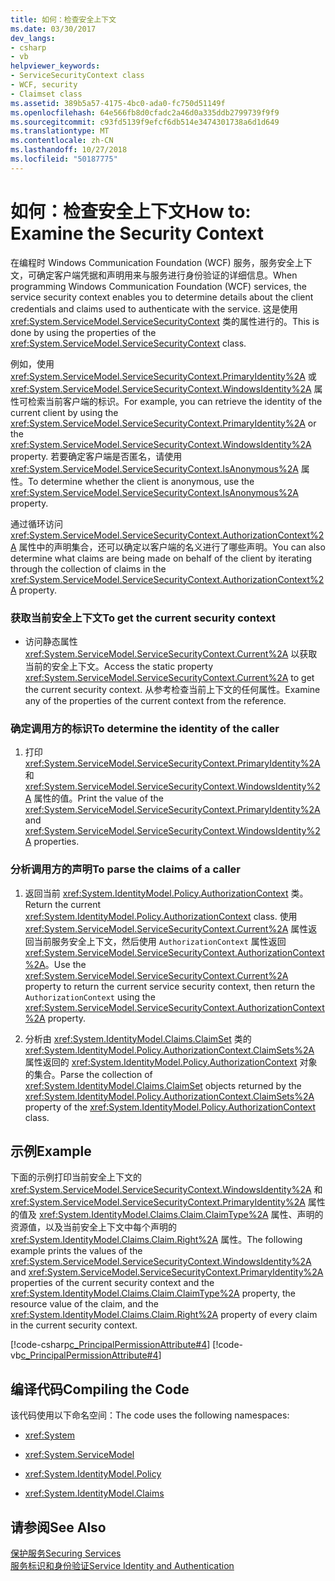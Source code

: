 ```yaml
---
title: 如何：检查安全上下文
ms.date: 03/30/2017
dev_langs:
- csharp
- vb
helpviewer_keywords:
- ServiceSecurityContext class
- WCF, security
- Claimset class
ms.assetid: 389b5a57-4175-4bc0-ada0-fc750d51149f
ms.openlocfilehash: 64e566fb8d0cfadc2a46d0a335ddb2799739f9f9
ms.sourcegitcommit: c93fd5139f9efcf6db514e3474301738a6d1d649
ms.translationtype: MT
ms.contentlocale: zh-CN
ms.lasthandoff: 10/27/2018
ms.locfileid: "50187775"
---
```

# <a name="how-to-examine-the-security-context"></a><span data-ttu-id="67755-102">如何：检查安全上下文</span><span class="sxs-lookup"><span data-stu-id="67755-102">How to: Examine the Security Context</span></span>
<span data-ttu-id="67755-103">在编程时 Windows Communication Foundation (WCF) 服务，服务安全上下文，可确定客户端凭据和声明用来与服务进行身份验证的详细信息。</span><span class="sxs-lookup"><span data-stu-id="67755-103">When programming Windows Communication Foundation (WCF) services, the service security context enables you to determine details about the client credentials and claims used to authenticate with the service.</span></span> <span data-ttu-id="67755-104">这是使用 <xref:System.ServiceModel.ServiceSecurityContext> 类的属性进行的。</span><span class="sxs-lookup"><span data-stu-id="67755-104">This is done by using the properties of the <xref:System.ServiceModel.ServiceSecurityContext> class.</span></span>  
  
 <span data-ttu-id="67755-105">例如，使用 <xref:System.ServiceModel.ServiceSecurityContext.PrimaryIdentity%2A> 或 <xref:System.ServiceModel.ServiceSecurityContext.WindowsIdentity%2A> 属性可检索当前客户端的标识。</span><span class="sxs-lookup"><span data-stu-id="67755-105">For example, you can retrieve the identity of the current client by using the <xref:System.ServiceModel.ServiceSecurityContext.PrimaryIdentity%2A> or the <xref:System.ServiceModel.ServiceSecurityContext.WindowsIdentity%2A> property.</span></span> <span data-ttu-id="67755-106">若要确定客户端是否匿名，请使用 <xref:System.ServiceModel.ServiceSecurityContext.IsAnonymous%2A> 属性。</span><span class="sxs-lookup"><span data-stu-id="67755-106">To determine whether the client is anonymous, use the <xref:System.ServiceModel.ServiceSecurityContext.IsAnonymous%2A> property.</span></span>  
  
 <span data-ttu-id="67755-107">通过循环访问 <xref:System.ServiceModel.ServiceSecurityContext.AuthorizationContext%2A> 属性中的声明集合，还可以确定以客户端的名义进行了哪些声明。</span><span class="sxs-lookup"><span data-stu-id="67755-107">You can also determine what claims are being made on behalf of the client by iterating through the collection of claims in the <xref:System.ServiceModel.ServiceSecurityContext.AuthorizationContext%2A> property.</span></span>  
  
### <a name="to-get-the-current-security-context"></a><span data-ttu-id="67755-108">获取当前安全上下文</span><span class="sxs-lookup"><span data-stu-id="67755-108">To get the current security context</span></span>  
  
-   <span data-ttu-id="67755-109">访问静态属性 <xref:System.ServiceModel.ServiceSecurityContext.Current%2A> 以获取当前的安全上下文。</span><span class="sxs-lookup"><span data-stu-id="67755-109">Access the static property <xref:System.ServiceModel.ServiceSecurityContext.Current%2A> to get the current security context.</span></span> <span data-ttu-id="67755-110">从参考检查当前上下文的任何属性。</span><span class="sxs-lookup"><span data-stu-id="67755-110">Examine any of the properties of the current context from the reference.</span></span>  
  
### <a name="to-determine-the-identity-of-the-caller"></a><span data-ttu-id="67755-111">确定调用方的标识</span><span class="sxs-lookup"><span data-stu-id="67755-111">To determine the identity of the caller</span></span>  
  
1.  <span data-ttu-id="67755-112">打印 <xref:System.ServiceModel.ServiceSecurityContext.PrimaryIdentity%2A> 和 <xref:System.ServiceModel.ServiceSecurityContext.WindowsIdentity%2A> 属性的值。</span><span class="sxs-lookup"><span data-stu-id="67755-112">Print the value of the <xref:System.ServiceModel.ServiceSecurityContext.PrimaryIdentity%2A> and <xref:System.ServiceModel.ServiceSecurityContext.WindowsIdentity%2A> properties.</span></span>  
  
### <a name="to-parse-the-claims-of-a-caller"></a><span data-ttu-id="67755-113">分析调用方的声明</span><span class="sxs-lookup"><span data-stu-id="67755-113">To parse the claims of a caller</span></span>  
  
1.  <span data-ttu-id="67755-114">返回当前 <xref:System.IdentityModel.Policy.AuthorizationContext> 类。</span><span class="sxs-lookup"><span data-stu-id="67755-114">Return the current <xref:System.IdentityModel.Policy.AuthorizationContext> class.</span></span> <span data-ttu-id="67755-115">使用 <xref:System.ServiceModel.ServiceSecurityContext.Current%2A> 属性返回当前服务安全上下文，然后使用 `AuthorizationContext` 属性返回 <xref:System.ServiceModel.ServiceSecurityContext.AuthorizationContext%2A>。</span><span class="sxs-lookup"><span data-stu-id="67755-115">Use the <xref:System.ServiceModel.ServiceSecurityContext.Current%2A> property to return the current service security context, then return the `AuthorizationContext` using the <xref:System.ServiceModel.ServiceSecurityContext.AuthorizationContext%2A> property.</span></span>  
  
2.  <span data-ttu-id="67755-116">分析由 <xref:System.IdentityModel.Claims.ClaimSet> 类的 <xref:System.IdentityModel.Policy.AuthorizationContext.ClaimSets%2A> 属性返回的 <xref:System.IdentityModel.Policy.AuthorizationContext> 对象的集合。</span><span class="sxs-lookup"><span data-stu-id="67755-116">Parse the collection of <xref:System.IdentityModel.Claims.ClaimSet> objects returned by the <xref:System.IdentityModel.Policy.AuthorizationContext.ClaimSets%2A> property of the <xref:System.IdentityModel.Policy.AuthorizationContext> class.</span></span>  
  
## <a name="example"></a><span data-ttu-id="67755-117">示例</span><span class="sxs-lookup"><span data-stu-id="67755-117">Example</span></span>  
 <span data-ttu-id="67755-118">下面的示例打印当前安全上下文的 <xref:System.ServiceModel.ServiceSecurityContext.WindowsIdentity%2A> 和 <xref:System.ServiceModel.ServiceSecurityContext.PrimaryIdentity%2A> 属性的值及 <xref:System.IdentityModel.Claims.Claim.ClaimType%2A> 属性、声明的资源值，以及当前安全上下文中每个声明的 <xref:System.IdentityModel.Claims.Claim.Right%2A> 属性。</span><span class="sxs-lookup"><span data-stu-id="67755-118">The following example prints the values of the <xref:System.ServiceModel.ServiceSecurityContext.WindowsIdentity%2A> and <xref:System.ServiceModel.ServiceSecurityContext.PrimaryIdentity%2A> properties of the current security context and the <xref:System.IdentityModel.Claims.Claim.ClaimType%2A> property, the resource value of the claim, and the <xref:System.IdentityModel.Claims.Claim.Right%2A> property of every claim in the current security context.</span></span>  
  
 [!code-csharp[c_PrincipalPermissionAttribute#4](../../../samples/snippets/csharp/VS_Snippets_CFX/c_principalpermissionattribute/cs/source.cs#4)]
 [!code-vb[c_PrincipalPermissionAttribute#4](../../../samples/snippets/visualbasic/VS_Snippets_CFX/c_principalpermissionattribute/vb/source.vb#4)]  
  
## <a name="compiling-the-code"></a><span data-ttu-id="67755-119">编译代码</span><span class="sxs-lookup"><span data-stu-id="67755-119">Compiling the Code</span></span>  
 <span data-ttu-id="67755-120">该代码使用以下命名空间：</span><span class="sxs-lookup"><span data-stu-id="67755-120">The code uses the following namespaces:</span></span>  
  
-   <xref:System>  
  
-   <xref:System.ServiceModel>  
  
-   <xref:System.IdentityModel.Policy>  
  
-   <xref:System.IdentityModel.Claims>  
  
## <a name="see-also"></a><span data-ttu-id="67755-121">请参阅</span><span class="sxs-lookup"><span data-stu-id="67755-121">See Also</span></span>  
 [<span data-ttu-id="67755-122">保护服务</span><span class="sxs-lookup"><span data-stu-id="67755-122">Securing Services</span></span>](../../../docs/framework/wcf/securing-services.md)  
 [<span data-ttu-id="67755-123">服务标识和身份验证</span><span class="sxs-lookup"><span data-stu-id="67755-123">Service Identity and Authentication</span></span>](../../../docs/framework/wcf/feature-details/service-identity-and-authentication.md)
